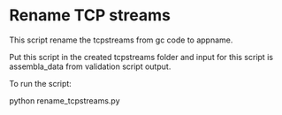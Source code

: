 
# Rename TCP streams

This script rename the tcpstreams from gc code to appname.

Put this script in the created tcpstreams folder and input for this script is assembla_data from validation script output.

To run the script:

python rename_tcpstreams.py
